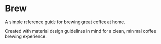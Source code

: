 # Brew

A simple reference guide for brewing great coffee at home.

Created with material design guidelines in mind for a clean, minimal coffee brewing experience.
